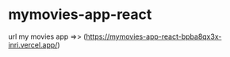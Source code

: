 # mymovies-app-react

url my movies app =>> (https://mymovies-app-react-bpba8qx3x-inri.vercel.app/)
